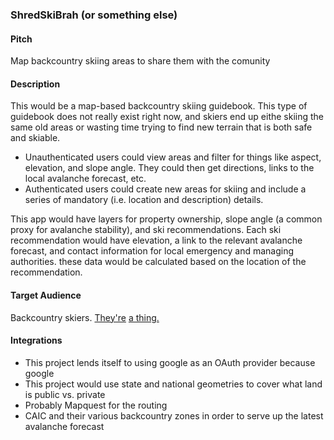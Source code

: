 ### ShredSkiBrah (or something else)

#### Pitch

Map backcountry skiing areas to share them with the comunity

#### Description

This would be a map-based backcountry skiing guidebook.  This type of guidebook does not really exist right now, and skiers end up eithe skiing the same old areas or wasting time trying to find new terrain that is both safe and skiable.
* Unauthenticated users could view areas and filter for things like aspect, elevation, and slope angle. They could then get directions, links to the local avalanche forecast, etc.
* Authenticated users could create new areas for skiing and include a series of mandatory (i.e. location and description) details.

This app would have layers for property ownership, slope angle (a common proxy for avalanche stability), and ski recommendations. Each ski recommendation would have elevation, a link to the relevant avalanche forecast, and  contact information for local emergency and managing authorities. these data would be calculated based on the location of the recommendation.


#### Target Audience

Backcountry skiers. [They're](http://www.cbc.ca/news/canada/popularity-of-backcountry-skiing-worries-some-in-industry-1.1313223) [a thing.](http://skiingbusiness.com/15408/features/industry-talks-backcountry-skiing-trend/)

#### Integrations

* This project lends itself to using google as an OAuth provider because google
* This project would use state and national geometries to cover what land is public vs. private
* Probably Mapquest for the routing
* CAIC and their various backcountry zones in order to serve up the latest avalanche forecast
